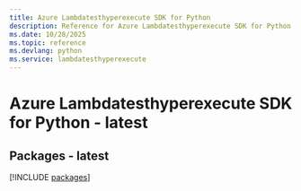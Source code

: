 ```yaml
---
title: Azure Lambdatesthyperexecute SDK for Python
description: Reference for Azure Lambdatesthyperexecute SDK for Python
ms.date: 10/28/2025
ms.topic: reference
ms.devlang: python
ms.service: lambdatesthyperexecute
---
```

# Azure Lambdatesthyperexecute SDK for Python - latest
## Packages - latest
[!INCLUDE [packages](lambdatesthyperexecute-index.md)]